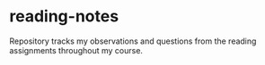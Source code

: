 # reading-notes
Repository tracks my observations and questions from the reading assignments throughout my course.
